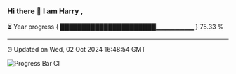 ### Hi there 👋 I am Harry , 

⏳ Year progress { ██████████████████████▁▁▁▁▁▁▁▁ } 75.33 %

---

⏰ Updated on Wed, 02 Oct 2024 16:48:54 GMT

![Progress Bar CI](https://github.com/duykhang68/duykhang68/workflows/Progress%20Bar%20CI/badge.svg)
